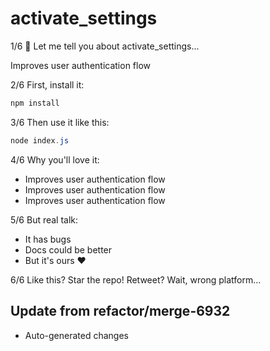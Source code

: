 # activate_settings

1/6 🧵 Let me tell you about activate_settings...

Improves user authentication flow

2/6 First, install it:

```bash
npm install
```

3/6 Then use it like this:

```powershell
node index.js
```

4/6 Why you'll love it:
- Improves user authentication flow
- Improves user authentication flow
- Improves user authentication flow

5/6 But real talk:
- It has bugs
- Docs could be better
- But it's ours ❤️

6/6 Like this? Star the repo!
Retweet? Wait, wrong platform...

## Update from refactor/merge-6932
- Auto-generated changes
